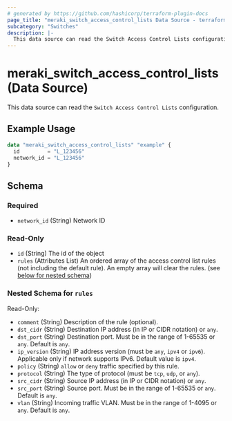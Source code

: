 ```yaml
---
# generated by https://github.com/hashicorp/terraform-plugin-docs
page_title: "meraki_switch_access_control_lists Data Source - terraform-provider-meraki"
subcategory: "Switches"
description: |-
  This data source can read the Switch Access Control Lists configuration.
---
```


# meraki_switch_access_control_lists (Data Source)

This data source can read the `Switch Access Control Lists` configuration.

## Example Usage

```terraform
data "meraki_switch_access_control_lists" "example" {
  id         = "L_123456"
  network_id = "L_123456"
}
```

<!-- schema generated by tfplugindocs -->
## Schema

### Required

- `network_id` (String) Network ID

### Read-Only

- `id` (String) The id of the object
- `rules` (Attributes List) An ordered array of the access control list rules (not including the default rule). An empty array will clear the rules. (see [below for nested schema](#nestedatt--rules))

<a id="nestedatt--rules"></a>
### Nested Schema for `rules`

Read-Only:

- `comment` (String) Description of the rule (optional).
- `dst_cidr` (String) Destination IP address (in IP or CIDR notation) or `any`.
- `dst_port` (String) Destination port. Must be in the range of 1-65535 or `any`. Default is `any`.
- `ip_version` (String) IP address version (must be `any`, `ipv4` or `ipv6`). Applicable only if network supports IPv6. Default value is `ipv4`.
- `policy` (String) `allow` or `deny` traffic specified by this rule.
- `protocol` (String) The type of protocol (must be `tcp`, `udp`, or `any`).
- `src_cidr` (String) Source IP address (in IP or CIDR notation) or `any`.
- `src_port` (String) Source port. Must be in the range of 1-65535 or `any`. Default is `any`.
- `vlan` (String) Incoming traffic VLAN. Must be in the range of 1-4095 or `any`. Default is `any`.
